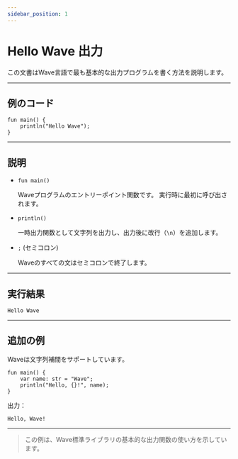 ```yaml
---
sidebar_position: 1
---
```


# Hello Wave 出力

この文書はWave言語で最も基本的な出力プログラムを書く方法を説明します。

---

## 例のコード

```wave
fun main() {
    println("Hello Wave");
}
```

---

## 説明

- `fun main()`

    Waveプログラムのエントリーポイント関数です。 実行時に最初に呼び出されます。

- `println()`

    一時出力関数として文字列を出力し、出力後に改行（`\n`）を追加します。

- `;` (セミコロン)

    Waveのすべての文はセミコロンで終了します。

---

## 実行結果

```text
Hello Wave
```

---

## 追加の例

Waveは文字列補間をサポートしています。

```wave
fun main() {
    var name: str = "Wave";
    println("Hello, {}!", name);
}
```

出力：

```text
Hello, Wave!
```

---

> この例は、Wave標準ライブラリの基本的な出力関数の使い方を示しています。